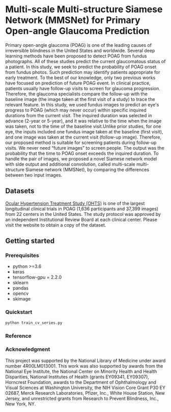 # Multi-scale Multi-structure Siamese Network (MMSNet) for Primary Open-angle Glaucoma Prediction

Primary open-angle glaucoma (POAG) is one of the leading causes of irreversible blindness in the United States and worldwide. Several deep learning methods have been proposed to detect POAG from fundus photographs. All of these studies predict the current glaucomatous status of a patient. In this study, we seek to predict the probability of POAG onset from fundus photos. Such prediction may identify patients appropriate for early treatment. To the best of our knowledge, only two previous works have focused on prediction of future POAG event. In clinical practice,  patients usually have follow-up visits to screen for glaucoma progression. Therefore, the glaucoma specialists compare the follow-up with the baseline image (the image taken at the first visit of a study) to trace the relevant feature. In this study, we used fundus images to predict an eye's progress to POAG (which may never occur) within specific inquired durations from the current visit. The inquired duration was selected in advance (2-year or 5-year), and it was relative to the time when the image was taken, not to the time of the baseline visit.Unlike prior studies, for one eye, the inputs included one fundus image taken at the baseline (first visit), and one image was taken at the current visit (follow-up image). Therefore, our proposed method is suitable for screening patients during follow-up visits. We never need “future images” to screen people. The output was the probability that the time to POAG onset exceeds the inquired duration. To handle the pair of images, we proposed a novel Siamese network model with side output and additional convolution, called multi-scale multi-structure Siamese network (MMSNet), by comparing the differences between two input images.

## Datasets

[Ocular Hypertension Treatment Study (OHTS)](https://ohts.wustl.edu/) is one of the largest longitudinal clinical trials in POAG (1,636 participants and 37,399 images) from 22 centers in the United States. The study protocol was approved by an independent Institutional Review Board at each clinical center. Please visit the website to obtain a copy of the dataset.
 

## Getting started

### Prerequisites

* python >=3.6
* keras
* tensorflow-gpu = 2.2.0
* sklearn
* pandas
* opencv
* skimage

### Quickstart

```sh
python train_cv_series.py
```

### Reference



### Acknowledgment

This project was supported by the National Library of Medicine under award number 4R00LM013001. This work was also supported by awards from the National Eye Institute, the National Center on Minority Health and Health Disparities, National Institutes of Health (grants EY09341, EY09307), Horncrest Foundation, awards to the Department of Ophthalmology and Visual Sciences at Washington University, the NIH Vision Core Grant P30 EY 02687, Merck Research Laboratories, Pfizer, Inc., White House Station, New Jersey, and unrestricted grants from Research to Prevent Blindness, Inc., New York, NY.  
